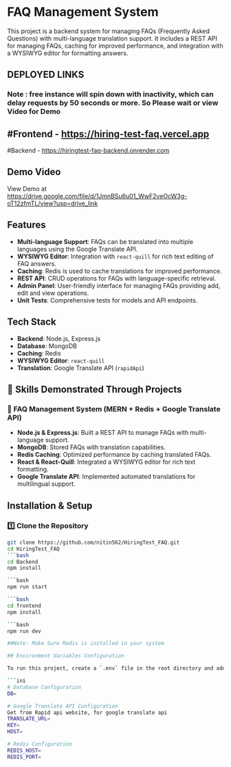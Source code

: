 # FAQ Management System

This project is a backend system for managing FAQs (Frequently Asked Questions) with multi-language translation support. It includes a REST API for managing FAQs, caching for improved performance, and integration with a WYSIWYG editor for formatting answers.

## DEPLOYED LINKS 
### Note : free instance will spin down with inactivity, which can delay requests by 50 seconds or more. So Please wait or view Video for Demo


#Frontend - https://hiring-test-faq.vercel.app
---
#Backend - https://hiringtest-faq-backend.onrender.com

## Demo Video

View Demo at https://drive.google.com/file/d/1JmnBSu6u01_WwF2veOcW3g-oT12zfmTL/view?usp=drive_link

## Features

- **Multi-language Support**: FAQs can be translated into multiple languages using the Google Translate API.
- **WYSIWYG Editor**: Integration with `react-quill` for rich text editing of FAQ answers.
- **Caching**: Redis is used to cache translations for improved performance.
- **REST API**: CRUD operations for FAQs with language-specific retrieval.
- **Admin Panel**: User-friendly interface for managing FAQs providing add, edit and view operations.
- **Unit Tests**: Comprehensive tests for models and API endpoints.

## Tech Stack

- **Backend**: Node.js, Express.js
- **Database**: MongoDB
- **Caching**: Redis
- **WYSIWYG Editor**: `react-quill`
- **Translation**: Google Translate API (`rapidApi`)


## 🚀 Skills Demonstrated Through Projects

### 🔹 **FAQ Management System (MERN + Redis + Google Translate API)**
- **Node.js & Express.js**: Built a REST API to manage FAQs with multi-language support.  
- **MongoDB**: Stored FAQs with translation capabilities.  
- **Redis Caching**: Optimized performance by caching translated FAQs.  
- **React & React-Quill**: Integrated a WYSIWYG editor for rich text formatting.  
- **Google Translate API**: Implemented automated translations for multilingual support.  

## Installation & Setup
### 1️⃣ Clone the Repository
```bash
git clone https://github.com/nitin562/HiringTest_FAQ.git
cd HiringTest_FAQ
```bash
cd Backend
npm install

```bash
npm run start

```bash
cd frontend
npm install

```bash
npm run dev

##Note: Make Sure Redis is installed in your system

## Environment Variables Configuration

To run this project, create a `.env` file in the root directory and add the following environment variables:

```ini
# Database Configuration
DB=

# Google Translate API Configuration
Get from Rapid api website, for google translate api
TRANSLATE_URL=
KEY=
HOST=

# Redis Configuration
REDIS_HOST=
REDIS_PORT=

